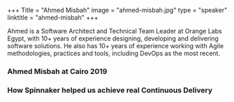 +++
Title = "Ahmed Misbah" 
image = "ahmed-misbah.jpg" 
type = "speaker" 
linktitle = "ahmed-misbah" 
+++

Ahmed is a Software Architect and Technical Team Leader at Orange Labs Egypt, with 10+ years of experience designing, developing and delivering software solutions. He also has 10+ years of experience working with Agile methodologies, practices and tools, including DevOps as the most recent.

### Ahmed Misbah at Cairo 2019

### How Spinnaker helped us achieve real Continuous Delivery